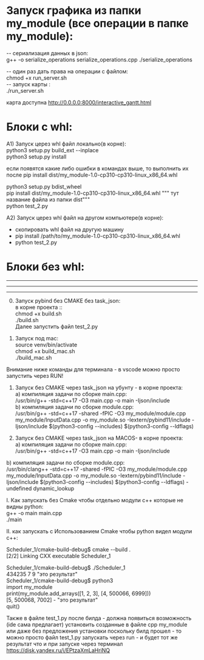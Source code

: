 # Запуск графика из папки my_module (все операции в папке my_module):
-- сериализация данных в json:  
g++ -o serialize_operations serialize_operations.cpp
./serialize_operations  

-- один раз дать права на операции с файлом:  
chmod +x run_server.sh  
-- запуск карты :  
./run_server.sh  

карта доступна  http://0.0.0.0:8000/interactive_gantt.html


# Блоки с whl:

A1) Запуск церез whl файл локально(в корне):  
python3 setup.py build_ext --inplace  
python3 setup.py install    

если появятся какие либо ошибки в командах выше, то выполнить
их после pip install dist/my_module-1.0-cp310-cp310-linux_x86_64.whl


python3 setup.py bdist_wheel  
pip install dist/my_module-1.0-cp310-cp310-linux_x86_64.whl    """ тут название файла из папки dist"""  
python test_2.py

A2) Запуск церез whl файл на другом компьютере(в корне):
- скопировать whl файл на другую машину  
- pip install /path/to/my_module-1.0-cp310-cp310-linux_x86_64.whl  
- python test_2.py  

# Блоки без whl:
-----------------------------------------  
-----------------------------------------  
-----------------------------------------   


  

0. Запуск pybind без CMAKE без task_json:  
в корне проекта ::   
   chmod +x build.sh  
   ./build.sh  
Далее запустить файл test_2.py


01. Запуск под mac:  
   source venv/bin/activate  
chmod +x build_mac.sh    
./build_mac.sh     

Внимание ниже  команды для терминала - в vscode можно просто запустить через RUN!  
1. Запуск без CMAKE через task_json на убунту - в корне проекта:   
а) компиляция задачи по сборке main.cpp:  
  /usr/bin/g++ -std=c++17 -O3 main.cpp -o main -Ijson/include  
b) компиляция задачи по сборке module.cpp:      
   /usr/bin/g++ -std=c++17 -shared -fPIC -O3 my_module/module.cpp my_module/InputData.cpp -o my_module.so -Iextern/pybind11/include -Ijson/include $(python3-config --includes) $(python3-config --ldflags)  

2. Запуск без CMAKE через task_json на MACOS- в корне проекта:  
а) компиляция задачи по сборке main.cpp:  
   /usr/bin/g++ -std=c++17 -O3 main.cpp -o main -Ijson/include  

b) компиляция задачи по сборке module.cpp:   
/usr/bin/clang++ -std=c++17 -shared -fPIC -O3 my_module/module.cpp my_module/InputData.cpp -o my_module.so -Iextern/pybind11/include -Ijson/include $(python3-config --includes) $(python3-config --ldflags) -undefined dynamic_lookup  








I.  Как запускать без Cmake чтобы отдельно  модули с++ которые не видны python:  
g++ -o main main.cpp  
./main




II.  как запускать с Использованием Cmake чтобы python видел модули с++:  

Scheduler_1/cmake-build-debug$ cmake --build .  
[2/2] Linking CXX executable Scheduler_1


Scheduler_1/cmake-build-debug$ ./Scheduler_1  
434235 7 9  "это результат"  
Scheduler_1/cmake-build-debug$ python3  
import my_module  
print(my_module.add_arrays([1, 2, 3], [4, 500066, 6999]))  
[5, 500068, 7002] - "это результат"  
quit()  
  
Также в файле test_1.py после билда - должна появиться возможность (ide сама предлагает) установить созданные в файле cpp my_module или даже без предложения установки
поскольку билд прошел - то можно просто файл test_1.py запускать через run - и будет тот же результат  что и при запуске через терминал 
https://disk.yandex.ru/i/EPtzaXmLaHriNQ
